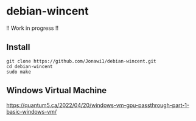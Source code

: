 # debian-wincent

!! Work in progress !!

## Install
    git clone https://github.com/Jonawi1/debian-wincent.git
    cd debian-wincent
    sudo make

## Windows Virtual Machine
https://quantum5.ca/2022/04/20/windows-vm-gpu-passthrough-part-1-basic-windows-vm/
